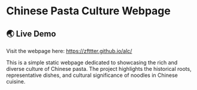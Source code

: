 # Chinese Pasta Culture Webpage

## 🌏 Live Demo
Visit the webpage here: https://zfttter.github.io/alc/

This is a simple static webpage dedicated to showcasing the rich and diverse culture of Chinese pasta. The project highlights the historical roots, representative dishes, and cultural significance of noodles in Chinese cuisine.
